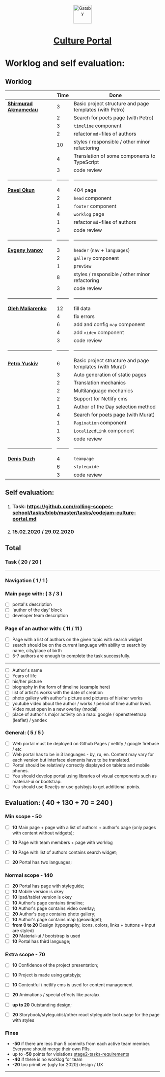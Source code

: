 <p align="center">
  <a href="https://culture-portal-gatsby.netlify.com">
    <img alt="Gatsby" src="https://dl.dropbox.com/s/fxsze8566o9f8jv/react_js-512.png" width="60" />
  </a>
</p>
<h1 align="center">
  <a href="https://culture-portal-gatsby.netlify.com">Culture Portal</a>
</h1>

# Worklog and self evaluation:

## Worklog

|                                                   | Time       | Done          |
|---------------------------------------------------| ---------- | ------------- |
[**Shirmurad Akmamedau**](https://github.com/muratx10)  | 3  | Basic project structure and page templates (with Petro) |
|                                                   | 2  | Search for poets page (with Petro) |
|                                                   | 3  | <code>timeline</code> component |
|                                                   | 2  | refactor <code>md</code>-files of authors |
|                                                   | 10 | styles / responsible / other minor refactoring |
|                                                   | 4  | Translation of some components to TypeScript |
|                                                   | 3  | code review |
|<hr>|<hr>|<hr>
[**Pavel Okun**](https://github.com/pavelokun)          | 4  | 404 page |
|                                                   | 2  | <code>head</code> component |
|                                                   | 1  | <code>footer</code> component |
|                                                   | 4  | <code>worklog</code> page |
|                                                   | 1  | refactor <code>md</code>-files of authors |
|                                                   | 3  | code review |
|<hr>|<hr>|<hr>
[**Evgeny	Ivanov**](https://github.com/ineg22)          | 3  | <code>header</code> (<code>nav</code> + <code>languages</code>) |
|                                                   | 2  | <code>gallery</code> component |
|                                                   | 1  | <code>preview</code> |
|                                                   | 8  | styles / responsible / other minor refactoring |
|                                                   | 3  | code review |
|<hr>|<hr>|<hr>
[**Oleh	Maliarenko**](https://github.com/olegmalyarenko)| 12 | fill data |
|                                                   | 4  | fix errors |
|                                                   | 6  | add and config <code>map</code> component |
|                                                   | 4  | add <code>video</code> component |
|                                                   | 3  | code review |
|<hr>|<hr>|<hr>
[**Petro Yuskiv**](https://github.com/yuskivpm)         | 6  | Basic project structure and page templates (with Murat) |
|                                                   | 3  | Auto generation of static pages |
|                                                   | 2  | Translation mechanics |
|                                                   | 2  | Multilanguage mechanics |
|                                                   | 2  | Support for Netlify cms |
|                                                   | 1  | Author of the Day selection method |
|                                                   | 4  | Search for poets page (with Murat) |
|                                                   | 1  | <code>Pagination</code> component |
|                                                   | 1  | <code>LocalizedLink</code> component |
|                                                   | 3  | code review |
|<hr>|<hr>|<hr>
[**Denis Duzh**](https://github.com/dermeister)         | 4  | <code>teampage</code> |
|                                                   | 6  | <code>styleguide</code> |
|                                                   | 3  | code review |

## Self evaluation:

1. ### Task: https://github.com/rolling-scopes-school/tasks/blob/master/tasks/codejam-culture-portal.md
2. ### 15.02.2020 / 29.02.2020

## Total

### Task ( 20 / 20 )

---

### Navigation ( 1 / 1 )

### Main page with: ( 3 / 3 )

- [ ] portal's description
- [ ] 'author of the day' block
- [ ] developer team description

### Page of an author with: ( 11 / 11 )

- [ ] Page with a list of authors on the given topic with search widget
- [ ] search should be on the current language with ability to search by name, city/place of birth
- [ ] 5-7 authors are enough to complete the task successfully.

---

- [ ] Author's name
- [ ] Years of life
- [ ] his/her picture
- [ ] biography in the form of timeline (example here)
- [ ] list of artist's works with the date of creation
- [ ] photo gallery with author's picture and pictures of his/her works
- [ ] youtube video about the author / works / period of time author lived. Video must open in a new overlay (modal)
- [ ] place of author's major activity on a map: google / openstreetmap (leaflet) / yandex

### General: ( 5 / 5 )

- [ ] Web portal must be deployed on Github Pages / netlify / google firebase / etc
- [ ] Web portal has to be in 3 languages - by, ru, en. Content may vary for each version but interface elements have to be translated.
- [ ] Portal should be relatively correctly displayed on tablets and mobile phones.
- [ ] You should develop portal using libraries of visual components such as material-ui or bootstrap.
- [ ] You should use Reactjs or use gatsbyjs to get additional points.

## Evaluation: ( 40 + 130 + 70 = 240 )

### Min scope - **50**
- [ ] **10** Main page + page with a list of authors + author's page (only pages with content without widgets);
- [ ] **10** Page with team members + page with worklog
- [ ] **10** Page with list of authors contains search widget;
- [ ] **20** Portal has two languages;


### Normal scope - **140**
- [ ] **20** Portal has page with styleguide;
- [ ] **10** Mobile version is okey
- [ ] **10** Ipad/tablet version is okey
- [ ] **10** Author's page contains timeline;
- [ ] **10** Author's page contains video overlay;
- [ ] **20** Author's page contains photo gallery;
- [ ] **10** Author's page contains map (geowidget);
- [ ] **from 0 to 20** Design (typography, icons, colors, links + buttons + input are styled)
- [ ] **20** Material-ui / bootstrap is used
- [ ] **10** Portal has third language;

### Extra scope - **70**
- [ ] **10** Confidence of the project presentation;
- [ ] **10** Project is made using gatsbyjs;
- [ ] **10** Contentful / netlify cms is used for content management
- [ ] **20** Animations / special effects like paralax 
- [ ] **up to 20** Outstanding design;
- [ ] **20** Storybook/styleguidist/other react styleguide tool usage for the page with styles


### Fines
- **-50** if there are less than 5 commits from each active team member. Everyone should merge their own PRs.
- up to **-50** points for violations
[stage2-tasks-requirements](https://github.com/rolling-scopes-school/docs/blob/master/docs/stage2.md)
- **-40** if there is no worklog for team
- **-20** too primitive (ugly for 2020) design / UX


---
